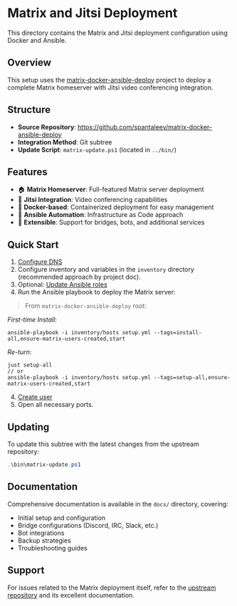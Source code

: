 # Matrix and Jitsi Deployment

This directory contains the Matrix and Jitsi deployment configuration using Docker and Ansible.

## Overview

This setup uses the [matrix-docker-ansible-deploy](https://github.com/spantaleev/matrix-docker-ansible-deploy) project to deploy a complete Matrix homeserver with Jitsi video conferencing integration.

## Structure

- **Source Repository**: https://github.com/spantaleev/matrix-docker-ansible-deploy
- **Integration Method**: Git subtree
- **Update Script**: `matrix-update.ps1` (located in `../bin/`)

## Features

- 🏠 **Matrix Homeserver**: Full-featured Matrix server deployment
- 🎥 **Jitsi Integration**: Video conferencing capabilities
- 🐳 **Docker-based**: Containerized deployment for easy management
- 🤖 **Ansible Automation**: Infrastructure as Code approach
- 🔧 **Extensible**: Support for bridges, bots, and additional services

## Quick Start

1. [Configure DNS](https://github.com/spantaleev/matrix-docker-ansible-deploy/blob/master/docs/quick-start.md#configure-your-dns-settings)
2. Configure inventory and variables in the `inventory` directory (recommended approach by project doc).
3. Optional: [Update Ansible roles](https://github.com/spantaleev/matrix-docker-ansible-deploy/blob/master/docs/quick-start.md#update-ansible-roles)
3. Run the Ansible playbook to deploy the Matrix server:
> From `matrix-docker-ansible-deploy` root:

_First-time Install_:
```
ansible-playbook -i inventory/hosts setup.yml --tags=install-all,ensure-matrix-users-created,start
```

_Re-turn_:
```
just setup-all
// or
ansible-playbook -i inventory/hosts setup.yml --tags=setup-all,ensure-matrix-users-created,start
```
4. [Create user](https://github.com/spantaleev/matrix-docker-ansible-deploy/blob/master/docs/quick-start.md#create-your-user-account)
5. Open all necessary ports.

## Updating

To update this subtree with the latest changes from the upstream repository:

```powershell
.\bin\matrix-update.ps1
```

## Documentation

Comprehensive documentation is available in the `docs/` directory, covering:
- Initial setup and configuration
- Bridge configurations (Discord, IRC, Slack, etc.)
- Bot integrations
- Backup strategies
- Troubleshooting guides

## Support

For issues related to the Matrix deployment itself, refer to the [upstream repository](https://github.com/spantaleev/matrix-docker-ansible-deploy) and its excellent documentation.
